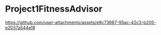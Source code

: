 # Project1FitnessAdvisor

https://github.com/user-attachments/assets/e9c73667-95ac-42c3-b205-e2037a544a18

